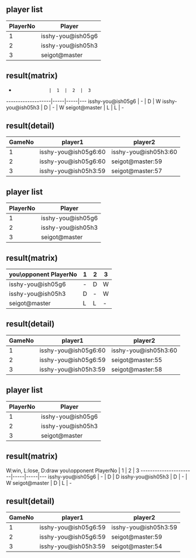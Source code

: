 ## player list
PlayerNo  |  Player
----------|-------------------
1         |  isshy-you@ish05g6
2         |  isshy-you@ish05h3
3         |  seigot@master
## result(matrix)
-                  |  1  |  2  |  3
-------------------|-----|-----|---
isshy-you@ish05g6  |  -  |  D  |  W
isshy-you@ish05h3  |  D  |  -  |  W
seigot@master      |  L  |  L  |  -
## result(detail)
GameNo  |  player1               |  player2
--------|------------------------|----------------------
1       |  isshy-you@ish05g6:60  |  isshy-you@ish05h3:60
2       |  isshy-you@ish05g6:60  |  seigot@master:59
3       |  isshy-you@ish05h3:59  |  seigot@master:57
## player list
PlayerNo  |  Player
----------|-------------------
1         |  isshy-you@ish05g6
2         |  isshy-you@ish05h3
3         |  seigot@master
## result(matrix)
you\opponent PlayerNo  |  1  |  2  |  3
-----------------------|-----|-----|---
isshy-you@ish05g6      |  -  |  D  |  W
isshy-you@ish05h3      |  D  |  -  |  W
seigot@master          |  L  |  L  |  -
## result(detail)
GameNo  |  player1               |  player2
--------|------------------------|----------------------
1       |  isshy-you@ish05g6:60  |  isshy-you@ish05h3:60
2       |  isshy-you@ish05g6:59  |  seigot@master:55
3       |  isshy-you@ish05h3:59  |  seigot@master:58
## player list
PlayerNo  |  Player
----------|-------------------
1         |  isshy-you@ish05g6
2         |  isshy-you@ish05h3
3         |  seigot@master
## result(matrix)
W:win, L:lose, D:draw
you\opponent PlayerNo  |  1  |  2  |  3
-----------------------|-----|-----|---
isshy-you@ish05g6      |  -  |  D  |  D
isshy-you@ish05h3      |  D  |  -  |  W
seigot@master          |  D  |  L  |  -
## result(detail)
GameNo  |  player1               |  player2
--------|------------------------|----------------------
1       |  isshy-you@ish05g6:59  |  isshy-you@ish05h3:59
2       |  isshy-you@ish05g6:59  |  seigot@master:59
3       |  isshy-you@ish05h3:59  |  seigot@master:54
